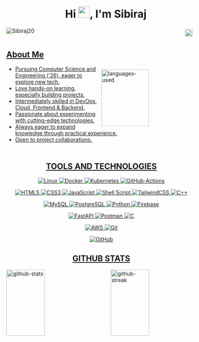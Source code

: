 <div id="user-content-toc"  align="center">
  <ul>
    <summary><h1 align="center">Hi <img src="https://raw.githubusercontent.com/MartinHeinz/MartinHeinz/master/wave.gif" width="30px"/>,  I'm Sibiraj</h1></summary>
  </ul>
</div>

<img src="https://komarev.com/ghpvc/?username=Sibiraj20&label=Profile%20views&color=0e75b6&style=for-the-badge" alt="Sibiraj20" align="left" />
<h3 align="right">
  <a href="https://linkedin.com/in/sibiraj-t" target="blank"><img align="center" src="https://raw.githubusercontent.com/rahuldkjain/github-profile-readme-generator/master/src/images/icons/Social/linked-in-alt.svg" alt="linkedin" height="20" width="20" style="margin-bottom:5px; margin-right:10px" />
</h3>

<h2> About Me </h2>
  <img align="right" width="50%" height="150px"  style="margin-top:10px;" src="https://github-readme-stats.vercel.app/api/top-langs/?username=Sibiraj20&theme=radical&show_icons=true&hide_border=false&layout=compact" alt="languages-used" />
<div>
  <ul>
  <li>Pursuing Computer Science and Engineering ('26), eager to explore new tech.</li>
  <li>Love hands-on learning, especially building projects.</li>
  <li>Intermediately skilled in DevOps, Cloud, Frontend & Backend.</li>
  <li>Passionate about experimenting with cutting-edge technologies.</li>
  <li>Always eager to expand knowledge through practical experience.</li>
  <li>Open to project collaborations.</li>
  </ul>
<div>

 <h2 align="center" style="margin-top: 50px;">TOOLS AND TECHNOLOGIES</h2>
  <div align="center">
  <div>

  ![Linux](https://img.shields.io/badge/Linux-212125?style=for-the-badge&logo=linux&logoColor=f39100)
  ![Docker](https://img.shields.io/badge/Docker-ffffff?style=for-the-badge&logo=docker)
  ![Kubernetes](https://img.shields.io/badge/Kubernetes-326ce5?style=for-the-badge&logo=kubernetes&logoColor=white)
  ![GitHub-Actions](https://img.shields.io/badge/Github%20Actions-ffffff?style=for-the-badge&logo=githubactions)
  </div>
  <div>

  ![HTML5](https://img.shields.io/badge/html5-%23E34F26.svg?style=for-the-badge&logo=html5&logoColor=white)
  ![CSS3](https://img.shields.io/badge/css3-%231572B6.svg?style=for-the-badge&logo=css3&logoColor=white)
  ![JavaScript](https://img.shields.io/badge/javascript-%23323330.svg?style=for-the-badge&logo=javascript&logoColor=%23F7DF1E)
  ![Shell Script](https://img.shields.io/badge/shell_script-%23121011.svg?style=for-the-badge&logo=gnu-bash&logoColor=white)
  ![TailwindCSS](https://img.shields.io/badge/tailwindcss-%2338B2AC.svg?style=for-the-badge&logo=tailwind-css&logoColor=white)
  ![C++](https://img.shields.io/badge/c++-%2300599C.svg?style=for-the-badge&logo=c%2B%2B&logoColor=white)
  </div>
  <div>

  ![MySQL](https://img.shields.io/badge/mysql-%2300f.svg?style=for-the-badge&logo=mysql&logoColor=white)
  ![PostgreSQL](https://img.shields.io/badge/Postgresql-30658c?style=for-the-badge&logo=postgresql&logoColor=white)
  ![Python](https://img.shields.io/badge/python-3670A0?style=for-the-badge&logo=python&logoColor=ffdd54)
  ![Firebase](https://img.shields.io/badge/firebase-%23039BE5.svg?style=for-the-badge&logo=firebase)

</div>
<div>

  ![FastAPI](https://img.shields.io/badge/FastAPI-005571?style=for-the-badge&logo=fastapi)
  ![Postman](https://img.shields.io/badge/Postman-FF6C37?style=for-the-badge&logo=postman&logoColor=white)
  ![C](https://img.shields.io/badge/c-%2300599C.svg?style=for-the-badge&logo=c&logoColor=white)

</div>
<div>

  ![AWS](https://img.shields.io/badge/AWS-232e3f?style=for-the-badge&logo=amazonaws&logoColor=fe9901)
  ![Git](https://img.shields.io/badge/git-%23F05033.svg?style=for-the-badge&logo=git&logoColor=white)

</div>
<div>

  ![GitHub](https://img.shields.io/badge/github-%23121011.svg?style=for-the-badge&logo=github&logoColor=white)

</div>
</div>


<h2 align="center" >GITHUB STATS</h2>

<img align="left" src="https://github-readme-stats.vercel.app/api?username=Sibiraj20&theme=radical&show_icons=true&hide_border=false&count_private=true" alt="github-stats" height="175px" width="45%" />
<img align="right" src="https://github-readme-streak-stats.herokuapp.com/?user=Sibiraj20&theme=radical&hide_border=false" alt="github-streak" height="175px" width="45%" />
